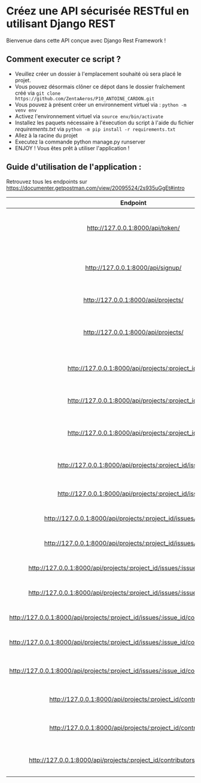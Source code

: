# Créez une API sécurisée RESTful en utilisant Django REST
Bienvenue dans cette API conçue avec Django Rest Framework !

## Comment executer ce script ?
* Veuillez créer un dossier à l'emplacement souhaité où sera placé le projet.
* Vous pouvez désormais clôner ce dépot dans le dossier fraîchement créé via `git clone https://github.com/ZentaAeros/P10_ANTOINE_CARDON.git`
* Vous pouvez à présent créer un environnement virtuel via : `python -m venv env`
* Activez l'environnement virtuel via `source env/bin/activate`
* Installez les paquets nécessaire à l'éxecution du script à l'aide du fichier *requirements.txt* via `python -m pip install -r requirements.txt`
* Allez à la racine du projet
* Executez la commande python manage.py runserver
* ENJOY ! Vous êtes prêt à utiliser l'application !

## Guide d'utilisation de l'application :
Retrouvez tous les endpoints sur https://documenter.getpostman.com/view/20095524/2s935uGgEt#intro

|   Endpoint   |  Méthode |   Description |
|:-:           |:-:          |:-:            |
|http://127.0.0.1:8000/api/token/| POST | Permet d'obtenir un token pour accéder à l'application            |
|http://127.0.0.1:8000/api/signup/| POST | Permet de créer un compte pour accéder à l'application            |
|http://127.0.0.1:8000/api/projects/| POST | Permet de créer un projet            |
|http://127.0.0.1:8000/api/projects/| GET | Permet d'obtenir la liste des projets de l'utilisateur            |
|http://127.0.0.1:8000/api/projects/:project_id/| GET | Permet d'obtenir un projet via son ID            |
|http://127.0.0.1:8000/api/projects/:project_id/| PUT | Permet de modifier un projet via son ID            |
|http://127.0.0.1:8000/api/projects/:project_id/| DELETE | Permet de supprimer un projet via son ID            |
|http://127.0.0.1:8000/api/projects/:project_id/issues/| POST | Permet de créer un problème à un projet            |
|http://127.0.0.1:8000/api/projects/:project_id/issues/| GET | Lire un problème d'un projet            |
|http://127.0.0.1:8000/api/projects/:project_id/issues/:issue_id/| PUT | Permet de modifier un problème |
|http://127.0.0.1:8000/api/projects/:project_id/issues/:issue_id/| DELETE | Permet de supprimer un problème           |
|http://127.0.0.1:8000/api/projects/:project_id/issues/:issue_id/comments/| POST | Permet d'ajouter un commentaire            |
|http://127.0.0.1:8000/api/projects/:project_id/issues/:issue_id/comments/| GET | Permet de voir les commentaires            |
|http://127.0.0.1:8000/api/projects/:project_id/issues/:issue_id/comments/:comment_id/| PUT | Permet de modifier un commentaire            |
|http://127.0.0.1:8000/api/projects/:project_id/issues/:issue_id/comments/:comment_id/| DELETE | Permet de supprimer un commentaire            |
|http://127.0.0.1:8000/api/projects/:project_id/issues/:issue_id/comments/:comment_id/| GET | Permet de voir un commentaire via son ID            |
|http://127.0.0.1:8000/api/projects/:project_id/contributors/| POST | Permet d'ajouter un contributeur            |
|http://127.0.0.1:8000/api/projects/:project_id/contributors/| GET | Permet de voir les contributeurs d'un projet            |
|http://127.0.0.1:8000/api/projects/:project_id/contributors/:contributor_id| DELETE | Permet de supprimer un contributeur du projet
